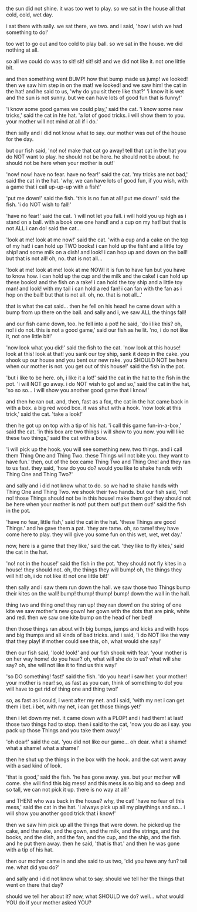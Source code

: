 the sun did not shine.
it was too wet to play.
so we sat in the house
all that cold, cold, wet day.

i sat there with sally.
we sat there, we two.
and i said, 'how i wish
we had something to do!'

too wet to go out
and too cold to play ball.
so we sat in the house.
we did nothing at all.

so all we could do was to
sit!
   sit!
      sit!
         sit!
and we did not like it.
not one little bit.

and then something went BUMP!
how that bump made us jump!
we looked!
then we saw him step in on the mat!
we looked!
and we saw him!
the cat in the hat!
and he said to us,
'why do you sit there like that?'
'i know it is wet
and the sun is not sunny.
but we can have
lots of good fun that is funny!'

'i know some good games we could play,'
said the cat.
'i know some new tricks,'
said the cat in hte hat.
'a lot of good tricks.
i will show them to you.
your mother will not mind at all if i do.'

then sally and i
did not know what to say.
our mother was out of the house
for the day.

but our fish said, 'no! no!
make that cat go away!
tell that cat in the hat
you do NOT want to play.
he should not be here.
he should not be about.
he should not be here
when your mother is out!'

'now! now!  have no fear.
have no fear!' said the cat.
'my tricks are not bad,'
said the cat in the hat.
'why, we can have
lots of good fun, if you wish,
with a game that i call
up-up-up with a fish!'

'put me down!' said the fish.
'this is no fun at all!
put me down!' said the fish.
'i do NOT wish to fall!'

'have no fear!' said the cat.
'i will not let you fall.
i will hold you up high
as i stand on a ball.
with a book one one hand!
and a cup on my hat!
but that is not ALL i can do!
said the cat...

'look at me!
look at me now!' said the cat.
'with a cup and a cake
on the top of my hat!
i can hold up TWO books!
i can hold up the fish!
and a little toy ship!
and some milk on a dish!
and look!
i can hop up and down on the ball!
but that is not all!
oh, no.
that is not all...

'look at me!
look at me!
look at me NOW!
it is fun to have fun
but you have to know how.
i can hold up the cup
and the milk and the cake!
i can hold up these books!
and the fish on a rake!
i can hold the toy ship
and a little toy man!
and look!  with my tail
i can hold a red fan!
i can fan with the fan
as i hop on the ball!
but that is not all.
oh, no.
that is not all...'

that is what the cat said...
then he fell on his head!
he came down with a bump
from up there on the ball.
and sally and i,
we saw ALL the things fall!

and our fish came down, too.
he fell into a pot!
he said, 'do i like this?
oh, no!  i do not.
this is not a good game,'
said our fish as he lit.
'no, i do not like it,
not one little bit!'

'now look what you did!'
said the fish to the cat.
'now look at this house!
look at this!  look at that!
you sank our toy ship,
sank it deep in the cake.
you shook up our house
and you bent our new rake.
you SHOULD NOT be here
when our mother is not.
you get out of this house!'
said the fish in the pot.

'but i like to be here.
oh, i like it a lot!'
said the cat in the hat
to the fish in the pot.
'i will NOT go away.
i do NOT wish to go!
and so,' said the cat in the hat,
'so
  so
   so...
i will show you
another good game that i know!'

and then he ran out.
and, then, fast as a fox,
the cat in the hat
came back in with a box.
a big red wood box.
it was shut with a hook.
'now look at this trick,'
said the cat.
'take a look!'

then he got up on top
with a tip of his hat.
'i call this game fun-in-a-box,'
said the cat.
'in this box are two things
i will show to you now.
you will like these two things,'
said the cat with a bow.

'i will pick up the hook.
you will see something new.
two things.  and i call them
Thing One and Thing Two.
these Things will not bite you.
they want to have fun.'
then, out of the box
came Thing Two and Thing One!
and they ran to us fast.
they said, 'how do you do?
would you like to shake hands
with Thing One and Thing Two?'

and sally and i
did not know what to do.
so we had to shake hands
with Thing One and Thing Two.
we shook their two hands.
but our fish said, 'no! no!
those Things should not be
in this house!  make them go!
they should not be here
when your mother is not!
put them out!  put them out!'
said the fish in the pot.

'have no fear, little fish,'
said the cat in the hat.
'these Things are good Things.'
and he gave them a pat.
'they are tame.  oh, so tame!
they have come here to play.
they will give you some fun
on this wet, wet, wet day.'

now, here is a game that they like,'
said the cat.
'they like to fly kites,'
said the cat in the hat.

'no!  not in the house!'
said the fish in the pot.
'they should not fly kites
in a house!  they should not.
oh, the things they will bump!
oh, the things they will hit!
oh, i do not like it!
not one little bit!'

then sally and i
saw them run down the hall.
we saw those two Things
bump their kites on the wall!
bump! thump! thump! bump!
down the wall in the hall.

thing two and thing one!
they ran up!  they ran down!
on the string of one kite
we saw mother's new gown!
her gown with the dots
that are pink, white and red.
then we saw one kite bump
on the head of her bed!

then those things ran about
with big bumps, jumps and kicks
and with hops and big thumps
and all kinds of bad tricks.
and i said,
'i do NOT like the way that they play!
if mother could see this,
oh, what would she say!'

then our fish said, 'look! look!'
and our fish shook with fear.
'your mother is on her way home!
do you hear?
oh, what will she do to us?
what will she say?
oh, she will not like it
to find us this way!'

'so DO something! fast!' said the fish.
'do you hear!
i saw her.  your mother!
your mother is near!
so, as fast as you can,
think of something to do!
you will have to get rid of
thing one and thing two!'

so, as fast as i could,
i went after my net.
and i said, 'with my net
i can get them i bet.
i bet, with my net,
i can get those things yet!'

then i let down my net.
it came down with a PLOP!
and i had them!  at last!
those two things had to stop.
then i said to the cat,
'now you do as i say.
you pack up those Things
and you take them away!'

'oh dear!' said the cat.
'you did not like our game...
oh dear.
       what a shame!
            what a shame!
                 what a shame!'

then he shut up the things
in the box with the hook.
and the cat went away
with a sad kind of look.

'that is good,' said the fish.
'he has gone away.  yes.
but your mother will come.
she will find this big mess!
and this mess is so big
and so deep and so tall,
we can not pick it up.
there is no way at all!'

and THEN!
who was back in the house?
why, the cat!
'have no fear of this mess,'
said the cat in the hat.
'i always pick up all my playthings
and so...
i will show you another
good trick that i know!'

then we saw him pick up all the things that were down.
he picked up the cake,
and the rake, and the gown,
and the milk, and the strings,
and the books, and the dish,
and the fan, and the cup,
and the ship, and the fish.
and he put them away.
then he said, 'that is that.'
and then he was gone
with a tip of his hat.

then our mother came in
and she said to us two,
'did you have any fun?
tell me.  what did you do?'

and sally and i did not know
what to say.
should we tell her
the things that went on there that day?

should we tell her about it?
now, what SHOULD we do?
well...
what would YOU do
if your mother asked YOU?

